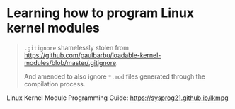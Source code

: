 # Learning how to program Linux kernel modules

> `.gitignore` shamelessly stolen from <https://github.com/paulbarbu/loadable-kernel-modules/blob/master/.gitignore>.
> 
> And amended to also ignore `*.mod` files generated through the compilation process.

Linux Kernel Module Programming Guide: <https://sysprog21.github.io/lkmpg>
